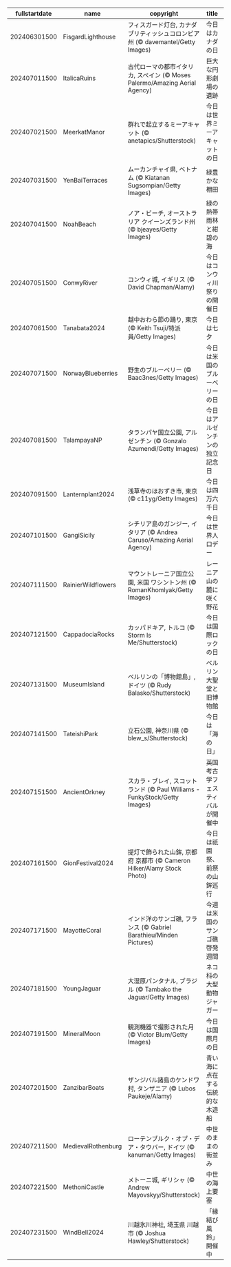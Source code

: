 |fullstartdate|name|copyright|title|image|
|--|--|--|--|--|
202406301500|FisgardLighthouse|フィスガード灯台, カナダ ブリティッシュコロンビア州 (© davemantel/Getty Images)|今日はカナダの日|![](/ja-JP/2024/07/202406301500FisgardLighthouse.jpg)|
202407011500|ItalicaRuins|古代ローマの都市イタリカ, スペイン (© Moses Palermo/Amazing Aerial Agency)|巨大な円形劇場の遺跡|![](/ja-JP/2024/07/202407011500ItalicaRuins.jpg)|
202407021500|MeerkatManor|群れで起立するミーアキャット (© anetapics/Shutterstock)|今日は世界ミーアキャットの日|![](/ja-JP/2024/07/202407021500MeerkatManor.jpg)|
202407031500|YenBaiTerraces|ムーカンチャイ県, ベトナム (© Kiatanan Sugsompian/Getty Images)|緑豊かな棚田|![](/ja-JP/2024/07/202407031500YenBaiTerraces.jpg)|
202407041500|NoahBeach|ノア・ビーチ, オーストラリア クイーンズランド州 (© bjeayes/Getty Images)|緑の熱帯雨林と紺碧の海|![](/ja-JP/2024/07/202407041500NoahBeach.jpg)|
202407051500|ConwyRiver|コンウィ城, イギリス (© David Chapman/Alamy)|今日はコンウィ川祭りの開催日|![](/ja-JP/2024/07/202407051500ConwyRiver.jpg)|
202407061500|Tanabata2024|越中おわら節の踊り, 東京 (© Keith Tsuji/特派員/Getty Images)|今日は七夕|![](/ja-JP/2024/07/202407061500Tanabata2024.jpg)|
202407071500|NorwayBlueberries|野生のブルーベリー (© Baac3nes/Getty Images)|今日は米国のブルーベリーの日|![](/ja-JP/2024/07/202407071500NorwayBlueberries.jpg)|
202407081500|TalampayaNP|タランパヤ国立公園, アルゼンチン (© Gonzalo Azumendi/Getty Images)|今日はアルゼンチンの独立記念日|![](/ja-JP/2024/07/202407081500TalampayaNP.jpg)|
202407091500|Lanternplant2024|浅草寺のほおずき市, 東京 (© c11yg/Getty Images)|今日は四万六千日|![](/ja-JP/2024/07/202407091500Lanternplant2024.jpg)|
202407101500|GangiSicily|シチリア島のガンジー, イタリア (© Andrea Caruso/Amazing Aerial Agency)|今日は世界人口デー|![](/ja-JP/2024/07/202407101500GangiSicily.jpg)|
202407111500|RainierWildflowers|マウントレーニア国立公園, 米国 ワシントン州 (© RomanKhomlyak/Getty Images)|レーニア山の麓に咲く野花|![](/ja-JP/2024/07/202407111500RainierWildflowers.jpg)|
202407121500|CappadociaRocks|カッパドキア, トルコ (© Storm Is Me/Shutterstock)|今日は国際ロックの日|![](/ja-JP/2024/07/202407121500CappadociaRocks.jpg)|
202407131500|MuseumIsland|ベルリンの「博物館島」, ドイツ (© Rudy Balasko/Shutterstock)|ベルリン大聖堂と旧博物館|![](/ja-JP/2024/07/202407131500MuseumIsland.jpg)|
202407141500|TateishiPark|立石公園, 神奈川県 (© blew_s/Shutterstock)|今日は「海の日」|![](/ja-JP/2024/07/202407141500TateishiPark.jpg)|
202407151500|AncientOrkney|スカラ・ブレイ, スコットランド (© Paul Williams - FunkyStock/Getty Images)|英国考古学フェスティバルが開催中|![](/ja-JP/2024/07/202407151500AncientOrkney.jpg)|
202407161500|GionFestival2024|提灯で飾られた山鉾, 京都府 京都市 (© Cameron Hilker/Alamy Stock Photo)|今日は祇園祭、前祭の山鉾巡行|![](/ja-JP/2024/07/202407161500GionFestival2024.jpg)|
202407171500|MayotteCoral|インド洋のサンゴ礁, フランス  (© Gabriel Barathieu/Minden Pictures)|今週は米国のサンゴ礁啓発週間|![](/ja-JP/2024/07/202407171500MayotteCoral.jpg)|
202407181500|YoungJaguar|大湿原パンタナル, ブラジル (© Tambako the Jaguar/Getty Images)|ネコ科の大型動物ジャガー|![](/ja-JP/2024/07/202407181500YoungJaguar.jpg)|
202407191500|MineralMoon|観測機器で撮影された月 (© Victor Blum/Getty Images)|今日は国際月の日|![](/ja-JP/2024/07/202407191500MineralMoon.jpg)|
202407201500|ZanzibarBoats|ザンジバル諸島のケンドワ村, タンザニア (© Lubos Paukeje/Alamy)|青い海に点在する伝統的な木造船|![](/ja-JP/2024/07/202407201500ZanzibarBoats.jpg)|
202407211500|MedievalRothenburg|ローテンブルク・オプ・デア・タウバー, ドイツ (© kanuman/Getty Images)|中世のままの街並み|![](/ja-JP/2024/07/202407211500MedievalRothenburg.jpg)|
202407221500|MethoniCastle|メトーニ城, ギリシャ (© Andrew Mayovskyy/Shutterstock)|中世の海上要塞|![](/ja-JP/2024/07/202407221500MethoniCastle.jpg)|
202407231500|WindBell2024|川越氷川神社, 埼玉県 川越市 (© Joshua Hawley/Shutterstock)|「縁結び風鈴」開催中|![](/ja-JP/2024/07/202407231500WindBell2024.jpg)|
